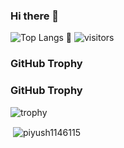 ### Hi there 👋

<!--
**piyush1146115/piyush1146115** is a ✨ _special_ ✨ repository because its `README.md` (this file) appears on your GitHub profile.

Here are some ideas to get you started:

- 🔭 I’m currently working on ...
- 🌱 I’m currently learning Go
- 👯 I’m looking to collaborate on ...
- 🤔 I’m looking for help with ...
- 💬 Ask me about ...
- 📫 How to reach me: https://www.linkedin.com/in/piyushdas123/
- 😄 Pronouns: ...
- ⚡ Fun fact: ...
- -->

![Top Langs](https://github-readme-stats.vercel.app/api/top-langs/?username=piyush1146115&layout=compact)
 🎉 ![visitors](https://visitor-badge.laobi.icu/badge?page_id=piyush1146115)

### GitHub Trophy

### GitHub Trophy

![trophy](https://github-profile-trophy.vercel.app/?username=piyush1146115&theme=dracula)
<p>&nbsp;<img align="center" src="https://github-readme-stats.vercel.app/api?username=piyush1146115&show_icons=true&theme=dark&locale=en" alt="piyush1146115" /></p>



